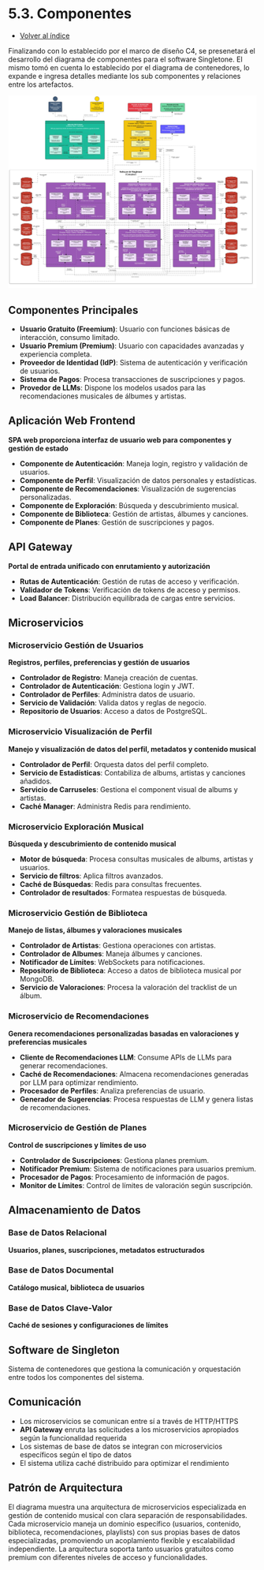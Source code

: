 # 5.3. Componentes
- [Volver al índice](/6/6.md)

Finalizando con lo establecido por el marco de diseño C4, se presenetará el desarrollo del diagrama de componentes para el software Singletone. El mismo tomó en cuenta lo establecido por el diagrama de contenedores, lo expande e ingresa detalles mediante los sub componentes y relaciones entre los artefactos.

![Diagrama de componentes](ComponentDiagram.jpg)

## Componentes Principales
- **Usuario Gratuito (Freemium)**: Usuario con funciones básicas de interacción, consumo limitado.
- **Usuario Premium (Premium)**: Usuario con capacidades avanzadas y experiencia completa.
- **Proveedor de Identidad (IdP)**: Sistema de autenticación y verificación de usuarios.
- **Sistema de Pagos**: Procesa transacciones de suscripciones y pagos.
- **Provedor de LLMs**: Dispone los modelos usados para las recomendaciones musicales de álbumes y artistas.

## Aplicación Web Frontend
**SPA web proporciona interfaz de usuario web para componentes y gestión de estado**
- **Componente de Autenticación**: Maneja login, registro y validación de usuarios.
- **Componente de Perfil**: Visualización de datos personales y estadísticas.
- **Componente de Recomendaciones**: Visualización de sugerencias personalizadas.
- **Componente de Exploración**: Búsqueda y descubrimiento musical.
- **Componente de Biblioteca**: Gestión de artistas, álbumes y canciones.
- **Componente de Planes**: Gestión de suscripciones y pagos.

## API Gateway
**Portal de entrada unificado con enrutamiento y autorización**
- **Rutas de Autenticación**: Gestión de rutas de acceso y verificación.
- **Validador de Tokens**: Verificación de tokens de acceso y permisos.
- **Load Balancer**: Distribución equilibrada de cargas entre servicios.

## Microservicios

### Microservicio Gestión de Usuarios
**Registros, perfiles, preferencias y gestión de usuarios**
- **Controlador de Registro**: Maneja creación de cuentas.
- **Controlador de Autenticación**: Gestiona login y JWT.
- **Controlador de Perfiles**: Administra datos de usuario.
- **Servicio de Validación**: Valida datos y reglas de negocio.
- **Repositorio de Usuarios**: Acceso a datos de PostgreSQL.

### Microservicio Visualización de Perfil
**Manejo y visualización de datos del perfil, metadatos y contenido musical**
- **Controlador de Perfil**: Orquesta datos del perfil completo.
- **Servicio de Estadísticas**: Contabiliza de albums, artistas y canciones añadidos.
- **Servicio de Carruseles**: Gestiona el component visual de albums y artistas.
- **Caché Manager**: Administra Redis para rendimiento.

### Microservicio Exploración Musical
**Búsqueda y descubrimiento de contenido musical**
- **Motor de búsqueda**: Procesa consultas musicales de albums, artistas y usuarios.
- **Servicio de filtros**: Aplica filtros avanzados.
- **Caché de Búsquedas**: Redis para consultas frecuentes.
- **Controlador de resultados**: Formatea respuestas de búsqueda.

### Microservicio Gestión de Biblioteca
**Manejo de listas, álbumes y valoraciones musicales**
- **Controlador de Artistas**: Gestiona operaciones con artistas.
- **Controlador de Albumes**: Maneja álbumes y canciones.
- **Notificador de Límites**: WebSockets para notificaciones.
- **Repositorio de Biblioteca**: Acceso a datos de biblioteca musical por MongoDB.
- **Servicio de Valoraciones**: Procesa la valoración del tracklist de un álbum.

### Microservicio de Recomendaciones
**Genera recomendaciones personalizadas basadas en valoraciones y preferencias musicales**
- **Cliente de Recomendaciones LLM**: Consume APIs de LLMs para generar recomendaciones.
- **Caché de Recomendaciones**: Almacena recomendaciones generadas por LLM para optimizar rendimiento.
- **Procesador de Perfiles**: Analiza preferencias de usuario.
- **Generador de Sugerencias**: Procesa respuestas de LLM y genera listas de recomendaciones.

### Microservicio de Gestión de Planes
**Control de suscripciones y límites de uso**
- **Controlador de Suscripciones**: Gestiona planes premium.
- **Notificador Premium**: Sistema de notificaciones para usuarios premium.
- **Procesador de Pagos**: Procesamiento de información de pagos.
- **Monitor de Límites**: Control de límites de valoración según suscripción.

## Almacenamiento de Datos

### Base de Datos Relacional
**Usuarios, planes, suscripciones, metadatos estructurados**

### Base de Datos Documental
**Catálogo musical, biblioteca de usuarios**

### Base de Datos Clave-Valor
**Caché de sesiones y configuraciones de límites**

## Software de Singleton
Sistema de contenedores que gestiona la comunicación y orquestación entre todos los componentes del sistema.

## Comunicación
- Los microservicios se comunican entre sí a través de HTTP/HTTPS
- **API Gateway** enruta las solicitudes a los microservicios apropiados según la funcionalidad requerida
- Los sistemas de base de datos se integran con microservicios específicos según el tipo de datos
- El sistema utiliza caché distribuido para optimizar el rendimiento

## Patrón de Arquitectura
El diagrama muestra una arquitectura de microservicios especializada en gestión de contenido musical con clara separación de responsabilidades. Cada microservicio maneja un dominio específico (usuarios, contenido, biblioteca, recomendaciones, playlists) con sus propias bases de datos especializadas, promoviendo un acoplamiento flexible y escalabilidad independiente. La arquitectura soporta tanto usuarios gratuitos como premium con diferentes niveles de acceso y funcionalidades.